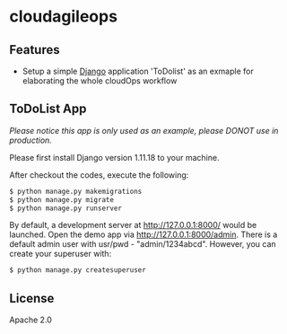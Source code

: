 # cloudagileops

## Features

- Setup a simple [Django](https://www.djangoproject.com) application 'ToDolist' as an exmaple for elaborating the whole cloudOps workflow 

## ToDoList App

*Please notice this app is only used as an example, please DONOT use in production.*

Please first install Django version 1.11.18 to your machine.

After checkout the codes, execute the following:

```bash
$ python manage.py makemigrations
$ python manage.py migrate
$ python manage.py runserver 
```

By default, a development server at http://127.0.0.1:8000/ would be launched. 
Open the demo app via http://127.0.0.1:8000/admin. There is a default admin user with usr/pwd - "admin/1234abcd". However, you can create your superuser with:
```bash
$ python manage.py createsuperuser
```


## License

Apache 2.0

